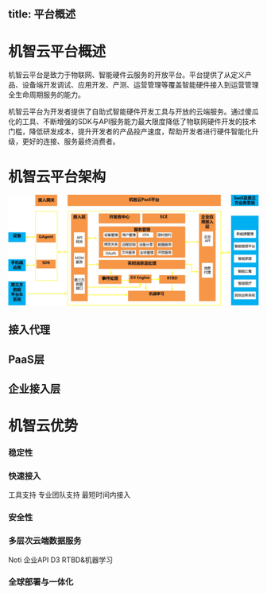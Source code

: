title:  平台概述
---

# 机智云平台概述
机智云平台是致力于物联网、智能硬件云服务的开放平台。平台提供了从定义产品、设备端开发调试、应用开发、产测、运营管理等覆盖智能硬件接入到运营管理全生命周期服务的能力。

机智云平台为开发者提供了自助式智能硬件开发工具与开放的云端服务。通过傻瓜化的工具、不断增强的SDK与API服务能力最大限度降低了物联网硬件开发的技术门槛，降低研发成本，提升开发者的产品投产速度，帮助开发者进行硬件智能化升级，更好的连接、服务最终消费者。

# 机智云平台架构

![@机智云PaaS平台架构](/assets/zh-cn/OverVeiw/arti.jpg)


## 接入代理
### 

## PaaS层

## 企业接入层


# 机智云优势
### 稳定性


### 快速接入
   工具支持
   专业团队支持
   最短时间内接入

### 安全性
    

### 多层次云端数据服务
   Noti
   企业API
   D3
   RTBD&机器学习

### 全球部署与一体化





